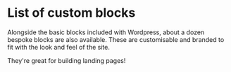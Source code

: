 # List of custom blocks
Alongside the basic blocks included with Wordpress, about a dozen bespoke blocks are also available. These are customisable and branded to fit with the look and feel of the site.

They're great for building landing pages!
